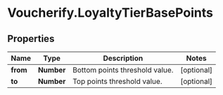 # Voucherify.LoyaltyTierBasePoints

## Properties

Name | Type | Description | Notes
------------ | ------------- | ------------- | -------------
**from** | **Number** | Bottom points threshold value. | [optional] 
**to** | **Number** | Top points threshold value. | [optional] 


